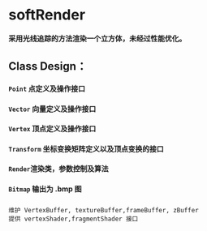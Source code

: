 # softRender
**采用光线追踪的方法渲染一个立方体，未经过性能优化。**
## Class Design：
#### `Point` 点定义及操作接口
#### `Vector` 向量定义及操作接口
#### `Vertex` 顶点定义及操作接口
#### `Transform` 坐标变换矩阵定义以及顶点变换的接口
#### `Render`渲染类，参数控制及算法
#### `Bitmap` 输出为 .bmp 图
###
    维护 VertexBuffer, textureBuffer,frameBuffer, zBuffer
    提供 vertexShader,fragmentShader 接口

